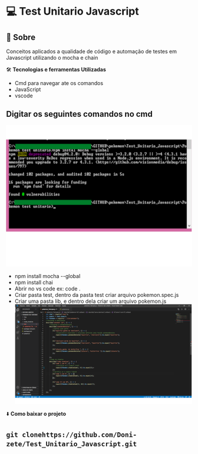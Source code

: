  # :computer: Test Unitario Javascript
 
 
 ## :rocket: Sobre
 Conceitos aplicados a qualidade de código e automação de testes em Javascript utilizando o mocha e chain

:hammer_and_wrench: **Tecnologias e ferramentas Utilizadas**

* Cmd para navegar ate os comandos
* JavaScript
* vscode

 ## Digitar os seguintes comandos no cmd
 
 ![Instrução](https://github.com/Doni-zete/Test_Unitario_Javascript/blob/master/Pokemon%20test%20unitario/img/install%20mocha.png)
 
* npm install mocha --global
* npm install chai
* Abrir no vs code ex: code .
* Criar  pasta test, dentro da pasta test criar arquivo pokemon.spec.js
* Criar uma pasta lib, e dentro dela criar um arquivo pokemon.js
![Instrução](https://github.com/Doni-zete/Test_Unitario_Javascript/blob/master/Pokemon%20test%20unitario/img/pokemon_test.png)


:arrow_down: **Como baixar o projeto**

##  `git clonehttps://github.com/Doni-zete/Test_Unitario_Javascript.git`
